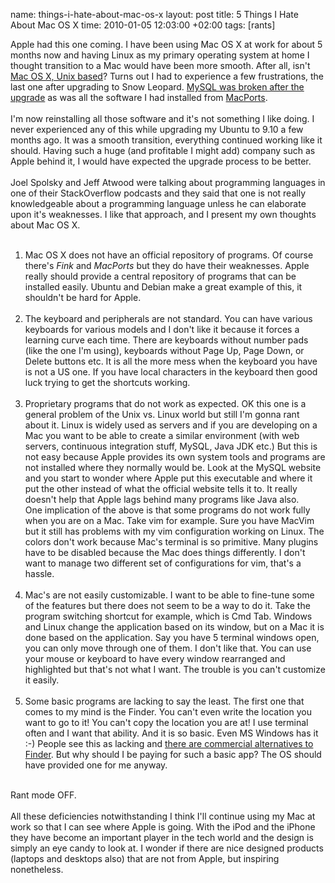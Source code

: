 name: things-i-hate-about-mac-os-x
layout: post
title: 5 Things I Hate About Mac OS X
time: 2010-01-05 12:03:00 +02:00
tags: [rants]

Apple had this one coming. I have been using Mac OS X at work for about 5 months now and having Linux as my primary operating system at home I thought transition to a Mac would have been more smooth. After all, isn't <a href="http://en.wikipedia.org/wiki/Mac_OS_X">Mac OS X, Unix based</a>? Turns out I had to experience a few frustrations, the last one after upgrading to Snow Leopard. <a href="http://lists.mysql.com/mysql/218638">MySQL was broken after the upgrade</a> as was all the software I had installed from <a href="http://trac.macports.org/wiki/Migration">MacPorts</a>.<br /><br />I'm now reinstalling all those software and it's not something I like doing. I never experienced any of this while upgrading my Ubuntu to 9.10 a few months ago. It was a smooth transition, everything continued working like it should. Having such a huge (and profitable I might add) company such as Apple behind it, I would have expected the upgrade process to be better.<br /><br />Joel Spolsky and Jeff Atwood were talking about programming languages in one of their StackOverflow podcasts and they said that one is not really knowledgeable about a programming language unless he can elaborate upon it's weaknesses. I like that approach, and I present my own thoughts about Mac OS X.<br /><br /><ol><li>Mac OS X does not have an official repository of programs. Of course there's <span style="font-style:italic;">Fink</span> and <span style="font-style:italic;">MacPorts</span> but they do have their weaknesses. Apple really should provide a central repository of programs that can be installed easily. Ubuntu and Debian make a great example of this, it shouldn't be hard for Apple. </li><br /><li>The keyboard and peripherals are not standard. You can have various keyboards for various models and I don't like it because it forces a learning curve each time. There are keyboards without number pads (like the one I'm using), keyboards without Page Up, Page Down, or Delete buttons etc. It is all the more mess when the keyboard you have is not a US one. If you have local characters in the keyboard then good luck trying to get the shortcuts working.</li><br /><li>Proprietary programs that do not work as expected. OK this one is a general problem of the Unix vs. Linux world but still I'm gonna rant about it. Linux is widely used as servers and if you are developing on a Mac you want to be able to create a similar environment (with web servers, continuous integration stuff, MySQL, Java JDK etc.) But this is not easy because Apple provides its own system tools and programs are not installed where they normally would be. Look at the MySQL website and you start to wonder where Apple put this executable and where it put the other instead of what the official website tells it to. It really doesn't help that Apple lags behind many programs like Java also.<br />One implication of the above is that some programs do not work fully when you are on a Mac. Take vim for example. Sure you have MacVim but it still has problems with my vim configuration working on Linux. The colors don't work because Mac's terminal is so primitive. Many plugins have to be disabled because the Mac does things differently. I don't want to manage two different set of configurations for vim, that's a hassle.</li><br /><li>Mac's are not easily customizable. I want to be able to fine-tune some of the features but there does not seem to be a way to do it. Take the program switching shortcut for example, which is Cmd Tab. Windows and Linux change the application based on its window, but on a Mac it is done based on the application. Say you have 5 terminal windows open, you can only move through one of them. I don't like that. You can use your mouse or keyboard to have every window rearranged and highlighted but that's not what I want. The trouble is you can't customize it easily.</li><br /><li>Some basic programs are lacking to say the least. The first one that comes to my mind is the Finder. You can't even write the location you want to go to it! You can't copy the location you are at! I use terminal often and I want that ability. And it is so basic. Even MS Windows has it :-) People see this as lacking and <a href="http://www.squidoo.com/osxfinderreplacement">there are commercial alternatives to Finder</a>. But why should I be paying for such a basic app? The OS should have provided one for me anyway.<br /></li></ol><br />Rant mode OFF. <br /><br />All these deficiencies notwithstanding I think I'll continue using my Mac at work so that I can see where Apple is going. With the iPod and the iPhone they have become an important player in the tech world and the design is simply an eye candy to look at. I wonder if there are nice designed products (laptops and desktops also) that are not from Apple, but inspiring nonetheless.
